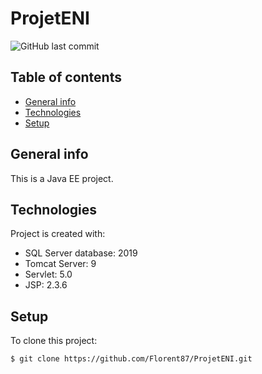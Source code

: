 # ProjetENI
![GitHub last commit](https://img.shields.io/github/last-commit/Florent87/ProjetENI)

## Table of contents
* [General info](#general-info)
* [Technologies](#technologies)
* [Setup](#setup)

## General info
This is a Java EE project.
	
## Technologies
Project is created with:
* SQL Server database: 2019
* Tomcat Server: 9
* Servlet: 5.0
* JSP: 2.3.6
	
## Setup
To clone this project:

```
$ git clone https://github.com/Florent87/ProjetENI.git
```
